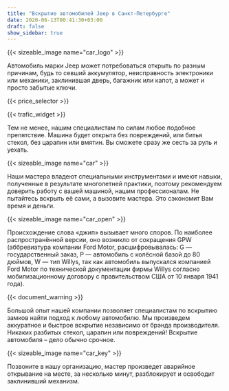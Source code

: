 ```yaml
---
title: "Вскрытие автомобилей Jeep в Санкт-Петербурге"
date: 2020-06-13T00:41:30+03:00
draft: false
show_sidebar: true
---
```


{{< sizeable_image name="car_logo" >}}

Автомобиль марки Jeep может потребоваться открыть по разным причинам, будь то севший аккумулятор, неисправность электроники или механики, заклинившая дверь, багажник или капот, а может и просто забытые ключи. 

{{< price_selector >}}

{{< trafic_widget >}}

Тем не менее, нашим специалистам по силам любое подобное препятствие. Машина будет открыта без повреждений, или битья стекол, без царапин или вмятин. Вы сможете сразу же сесть за руль и уехать.

{{< sizeable_image name="car" >}}

Наши мастера владеют специальными инструментами и имеют навыки, полученные в результате многолетней практики, поэтому рекомендуем доверить работу с вашей машиной, нашим профессионалам. Не пытайтесь вскрыть её сами, а вызовите мастера. Это сэкономит Вам время и деньги.

{{< sizeable_image name="car_open" >}}

Происхождение слова «джип» вызывает много споров. По наиболее распространённой версии, оно возникло от сокращения GPW (аббревиатура компании Ford Motor, расшифровывалась: G — государственный заказ, Р — автомобиль с колёсной базой до 80 дюймов, W — тип Willys, так как автомобиль выпускался компанией Ford Motor по технической документации фирмы Willys согласно мобилизационному договору с правительством США от 10 января 1941 года).

{{< document_warning >}}

Большой опыт нашей компании позволяет специалистам по вскрытию замков найти подход к любому автомобилю. Мы произведем аккуратное и быстрое вскрытие независимо от брэнда производителя. Никаких разбитых стекол, царапин или повреждений! Вскрытие автомобиля – дело обычно срочное. 

{{< sizeable_image name="car_key" >}}

Позвоните в нашу организацию, мастер произведет аварийное открывание на месте, за несколько минут, разблокирует и освободит заклинивший механизм.